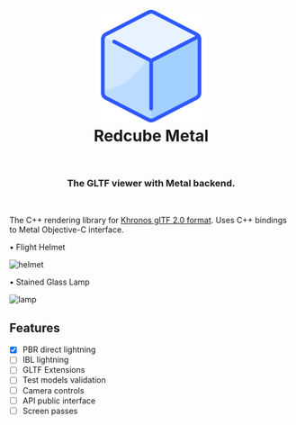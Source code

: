 <h1 align="center">
  <br>
  <a href="https://github.com/Reon90/redcube-mtl"><img src="./images/cube.png" alt="redcube" width="200"></a>
  <br>
  Redcube Metal
  <br>
  <br>
</h1>

<h3 align="center">The GLTF viewer with Metal backend.</h3><br>

The C++ rendering library for [Khronos glTF 2.0 format](https://github.com/KhronosGroup/glTF/tree/master/specification/2.0). Uses C++ bindings to Metal Objective-C interface.

&bull; Flight Helmet
<p><img src="./images/helmet.gif" alt="helmet"></p>

&bull; Stained Glass Lamp
<p><img src="./images/lamp.gif" alt="lamp"></p>

## Features
- [x] PBR direct lightning
- [ ] IBL lightning
- [ ] GLTF Extensions
- [ ] Test models validation
- [ ] Camera controls
- [ ] API public interface
- [ ] Screen passes
